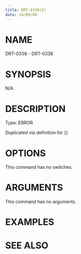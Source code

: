 ```yaml
---
title: DRT-0338(2)
date: 24/09/08
---
```


# NAME

DRT-0338 - DRT-0338

# SYNOPSIS

N/A.

# DESCRIPTION

Type: ERROR

Duplicated via definition for {}

# OPTIONS

This command has no switches.

# ARGUMENTS

This command has no arguments.

# EXAMPLES

# SEE ALSO
